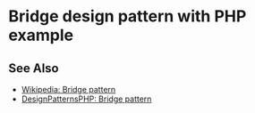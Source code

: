 # Bridge design pattern with PHP example

## See Also

* [Wikipedia: Bridge pattern](https://en.wikipedia.org/wiki/Bridge_pattern)
* [DesignPatternsPHP: Bridge pattern](http://designpatternsphp.readthedocs.io/en/latest/Structural/Bridge/README.html)
